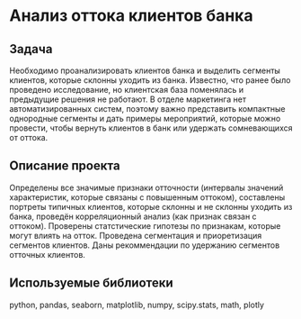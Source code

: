 # Анализ оттока клиентов банка
## Задача
Необходимо проанализировать клиентов банка и выделить сегменты клиентов, которые склонны уходить из банка.
Известно, что ранее было проведено исследование, но клиентская база поменялась и предыдущие решения не работают.
В отделе маркетинга нет автоматизированных систем, поэтому важно представить компактные однородные сегменты и дать
примеры мероприятий, которые можно провести, чтобы вернуть клиентов в банк или удержать сомневающихся от оттока.
## Описание проекта
Определены все значимые признаки отточности (интервалы значений характеристик, которые связаны с повышенным оттоком),
составлены портреты типичных клиентов, которые склонны и не склонны уходить из банка, проведён корреляционный анализ (как признак связан с оттоком).
Проверены статстические гипотезы по признакам, которые могут влиять на отток. Проведена сегментация и приоретизация сегментов клиентов.
Даны рекоммендации по удержанию сегментов отточных клиентов.
## Используемые библиотеки
python, pandas, seaborn, matplotlib, numpy, scipy.stats, math, plotly
